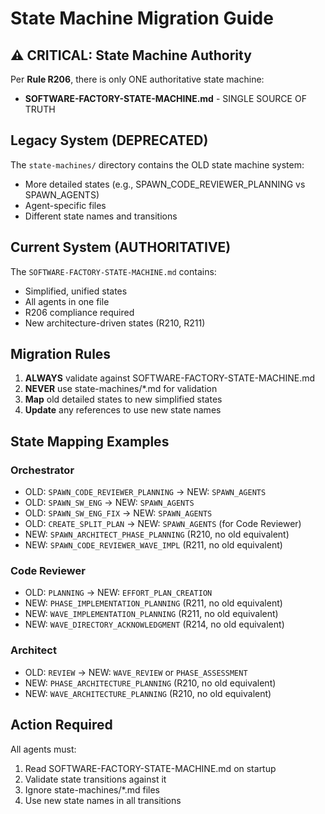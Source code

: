 # State Machine Migration Guide

## ⚠️ CRITICAL: State Machine Authority

Per **Rule R206**, there is only ONE authoritative state machine:
- **SOFTWARE-FACTORY-STATE-MACHINE.md** - SINGLE SOURCE OF TRUTH

## Legacy System (DEPRECATED)

The `state-machines/` directory contains the OLD state machine system:
- More detailed states (e.g., SPAWN_CODE_REVIEWER_PLANNING vs SPAWN_AGENTS)
- Agent-specific files
- Different state names and transitions

## Current System (AUTHORITATIVE)

The `SOFTWARE-FACTORY-STATE-MACHINE.md` contains:
- Simplified, unified states
- All agents in one file
- R206 compliance required
- New architecture-driven states (R210, R211)

## Migration Rules

1. **ALWAYS** validate against SOFTWARE-FACTORY-STATE-MACHINE.md
2. **NEVER** use state-machines/*.md for validation
3. **Map** old detailed states to new simplified states
4. **Update** any references to use new state names

## State Mapping Examples

### Orchestrator
- OLD: `SPAWN_CODE_REVIEWER_PLANNING` → NEW: `SPAWN_AGENTS`
- OLD: `SPAWN_SW_ENG` → NEW: `SPAWN_AGENTS`
- OLD: `SPAWN_SW_ENG_FIX` → NEW: `SPAWN_AGENTS`
- OLD: `CREATE_SPLIT_PLAN` → NEW: `SPAWN_AGENTS` (for Code Reviewer)
- NEW: `SPAWN_ARCHITECT_PHASE_PLANNING` (R210, no old equivalent)
- NEW: `SPAWN_CODE_REVIEWER_WAVE_IMPL` (R211, no old equivalent)

### Code Reviewer
- OLD: `PLANNING` → NEW: `EFFORT_PLAN_CREATION`
- NEW: `PHASE_IMPLEMENTATION_PLANNING` (R211, no old equivalent)
- NEW: `WAVE_IMPLEMENTATION_PLANNING` (R211, no old equivalent)
- NEW: `WAVE_DIRECTORY_ACKNOWLEDGMENT` (R214, no old equivalent)

### Architect
- OLD: `REVIEW` → NEW: `WAVE_REVIEW` or `PHASE_ASSESSMENT`
- NEW: `PHASE_ARCHITECTURE_PLANNING` (R210, no old equivalent)
- NEW: `WAVE_ARCHITECTURE_PLANNING` (R210, no old equivalent)

## Action Required

All agents must:
1. Read SOFTWARE-FACTORY-STATE-MACHINE.md on startup
2. Validate state transitions against it
3. Ignore state-machines/*.md files
4. Use new state names in all transitions
